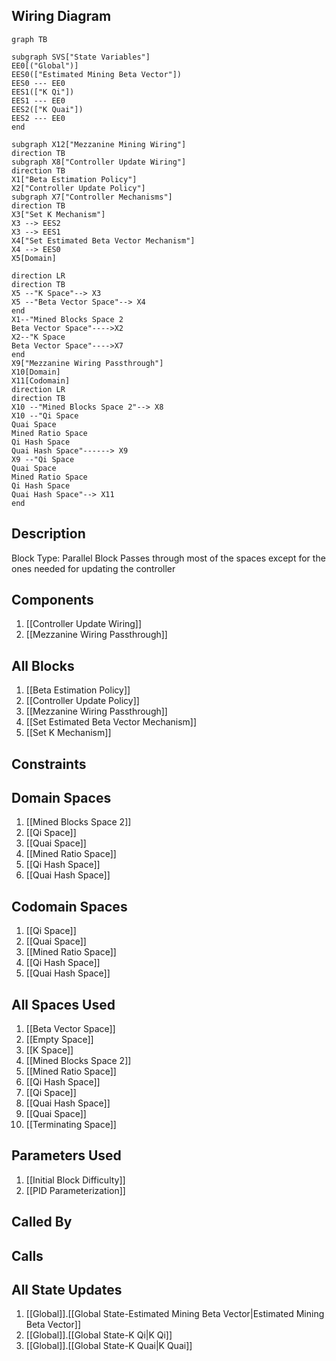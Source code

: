 ## Wiring Diagram

```mermaid
graph TB

subgraph SVS["State Variables"]
EE0[("Global")]
EES0(["Estimated Mining Beta Vector"])
EES0 --- EE0
EES1(["K Qi"])
EES1 --- EE0
EES2(["K Quai"])
EES2 --- EE0
end

subgraph X12["Mezzanine Mining Wiring"]
direction TB
subgraph X8["Controller Update Wiring"]
direction TB
X1["Beta Estimation Policy"]
X2["Controller Update Policy"]
subgraph X7["Controller Mechanisms"]
direction TB
X3["Set K Mechanism"]
X3 --> EES2
X3 --> EES1
X4["Set Estimated Beta Vector Mechanism"]
X4 --> EES0
X5[Domain]

direction LR
direction TB
X5 --"K Space"--> X3
X5 --"Beta Vector Space"--> X4
end
X1--"Mined Blocks Space 2
Beta Vector Space"---->X2
X2--"K Space
Beta Vector Space"---->X7
end
X9["Mezzanine Wiring Passthrough"]
X10[Domain]
X11[Codomain]
direction LR
direction TB
X10 --"Mined Blocks Space 2"--> X8
X10 --"Qi Space
Quai Space
Mined Ratio Space
Qi Hash Space
Quai Hash Space"------> X9
X9 --"Qi Space
Quai Space
Mined Ratio Space
Qi Hash Space
Quai Hash Space"--> X11
end
```

## Description

Block Type: Parallel Block
Passes through most of the spaces except for the ones needed for updating the controller
## Components
1. [[Controller Update Wiring]]
2. [[Mezzanine Wiring Passthrough]]

## All Blocks
1. [[Beta Estimation Policy]]
2. [[Controller Update Policy]]
3. [[Mezzanine Wiring Passthrough]]
4. [[Set Estimated Beta Vector Mechanism]]
5. [[Set K Mechanism]]

## Constraints

## Domain Spaces
1. [[Mined Blocks Space 2]]
2. [[Qi Space]]
3. [[Quai Space]]
4. [[Mined Ratio Space]]
5. [[Qi Hash Space]]
6. [[Quai Hash Space]]

## Codomain Spaces
1. [[Qi Space]]
2. [[Quai Space]]
3. [[Mined Ratio Space]]
4. [[Qi Hash Space]]
5. [[Quai Hash Space]]

## All Spaces Used
1. [[Beta Vector Space]]
2. [[Empty Space]]
3. [[K Space]]
4. [[Mined Blocks Space 2]]
5. [[Mined Ratio Space]]
6. [[Qi Hash Space]]
7. [[Qi Space]]
8. [[Quai Hash Space]]
9. [[Quai Space]]
10. [[Terminating Space]]

## Parameters Used
1. [[Initial Block Difficulty]]
2. [[PID Parameterization]]

## Called By

## Calls

## All State Updates
1. [[Global]].[[Global State-Estimated Mining Beta Vector|Estimated Mining Beta Vector]]
2. [[Global]].[[Global State-K Qi|K Qi]]
3. [[Global]].[[Global State-K Quai|K Quai]]


